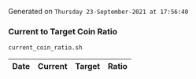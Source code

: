 Generated on `Thursday 23-September-2021 at 17:56:40`

### Current to Target Coin Ratio
`current_coin_ratio.sh`

Date|Current|Target|Ratio
---|---|---|---
